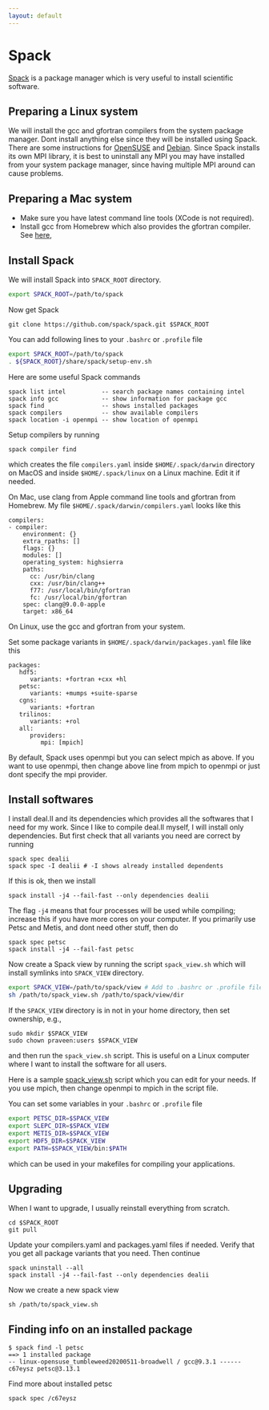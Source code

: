 ```yaml
---
layout: default
---
```


# Spack

[Spack](https://spack.readthedocs.io) is a package manager which is very useful to install scientific software.

## Preparing a Linux system

We will install the gcc and gfortran compilers from the system package manager.  Dont install anything else since they will be installed using Spack. There are some instructions for [OpenSUSE](comp/suse.html) and [Debian](comp/debian.html). Since Spack installs its own MPI library, it is best to uninstall any MPI you may have installed from your system package manager, since having multiple MPI around can cause problems.

## Preparing a Mac system

* Make sure you have latest command line tools (XCode is not required).
* Install gcc from Homebrew which also provides the gfortran compiler. See [here](comp/brew.html),

## Install Spack

We will install Spack into `SPACK_ROOT` directory.

```bash
export SPACK_ROOT=/path/to/spack
```

Now get Spack

```shell
git clone https://github.com/spack/spack.git $SPACK_ROOT
```

You can add following lines to your `.bashrc` or `.profile` file

```bash
export SPACK_ROOT=/path/to/spack
. ${SPACK_ROOT}/share/spack/setup-env.sh
```

Here are some useful Spack commands

```text
spack list intel          -- search package names containing intel
spack info gcc            -- show information for package gcc
spack find                -- shows installed packages
spack compilers           -- show available compilers
spack location -i openmpi -- show location of openmpi
```

Setup compilers by running

```shell
spack compiler find
```

which creates the file `compilers.yaml` inside `$HOME/.spack/darwin` directory on MacOS and inside `$HOME/.spack/linux` on a Linux machine. Edit it if needed.

On Mac, use clang from Apple command line tools and gfortran from Homebrew. My file `$HOME/.spack/darwin/compilers.yaml` looks like this

```text
compilers:
- compiler:
    environment: {}
    extra_rpaths: []
    flags: {}
    modules: []
    operating_system: highsierra
    paths:
      cc: /usr/bin/clang
      cxx: /usr/bin/clang++
      f77: /usr/local/bin/gfortran
      fc: /usr/local/bin/gfortran
    spec: clang@9.0.0-apple
    target: x86_64
```

On Linux, use the gcc and gfortran from your system.


Set some package variants in `$HOME/.spack/darwin/packages.yaml` file like this

```text
packages:
   hdf5:
      variants: +fortran +cxx +hl
   petsc:
      variants: +mumps +suite-sparse
   cgns:
      variants: +fortran
   trilinos:
      variants: +rol
   all:
      providers:
         mpi: [mpich]
```

By default, Spack uses openmpi but you can select mpich as above. If you want to use openmpi, then change above line from mpich to openmpi or just dont specify the mpi provider.

## Install softwares

I install deal.II and its dependencies which provides all the softwares that I need for my work. Since I like to compile deal.II myself, I will install only dependencies. But first check that all variants you need are correct by running

```shell
spack spec dealii
spack spec -I dealii # -I shows already installed dependents
```

If this is ok, then we install

```shell
spack install -j4 --fail-fast --only dependencies dealii
```

The flag `-j4` means that four processes will be used while compiling; increase this if you have more cores on your computer. If you primarily use Petsc and Metis, and dont need other stuff, then do

```shell
spack spec petsc
spack install -j4 --fail-fast petsc
```

Now create a Spack view by running the script `spack_view.sh` which will install symlinks into `SPACK_VIEW` directory.

```bash
export SPACK_VIEW=/path/to/spack/view # Add to .bashrc or .profile file
sh /path/to/spack_view.sh /path/to/spack/view/dir
```

If the `SPACK_VIEW` directory is in not in your home directory, then set ownership, e.g.,

```shell
sudo mkdir $SPACK_VIEW
sudo chown praveen:users $SPACK_VIEW
```

and then run the `spack_view.sh` script. This is useful on a Linux computer where I want to install the software for all users.

Here is a sample [spack_view.sh](https://raw.githubusercontent.com/cpraveen/cfdlab/master/bin/spack_view.sh) script which you can edit for your needs. If you use mpich, then change openmpi to mpich in the script file.

You can set some variables in your `.bashrc` or `.profile` file

```bash
export PETSC_DIR=$SPACK_VIEW
export SLEPC_DIR=$SPACK_VIEW
export METIS_DIR=$SPACK_VIEW
export HDF5_DIR=$SPACK_VIEW
export PATH=$SPACK_VIEW/bin:$PATH
```

which can be used in your makefiles for compiling your applications.

## Upgrading

When I want to upgrade, I usually reinstall everything from scratch.

```shell
cd $SPACK_ROOT
git pull
```

Update your compilers.yaml and packages.yaml files if needed. Verify that you get all package variants that you need. Then continue

```shell
spack uninstall --all
spack install -j4 --fail-fast --only dependencies dealii
```

Now we create a new spack view

```shell
sh /path/to/spack_view.sh
```

## Finding info on an installed package

```shell
$ spack find -l petsc
==> 1 installed package
-- linux-opensuse_tumbleweed20200511-broadwell / gcc@9.3.1 ------
c67eysz petsc@3.13.1
```

Find more about installed petsc

```shell
spack spec /c67eysz
```

